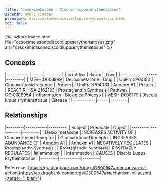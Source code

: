 ```yaml
---
title: "desoximetasone - Discoid lupus erythematosus"
sidebar: mydoc_sidebar
permalink: desoximetasonediscoidlupuserythematosus.html
toc: false 
---
```


{% include image.html file="desoximetasonediscoidlupuserythematosus.png" alt="desoximetasonediscoidlupuserythematosus" %}

## Concepts

|------------|------|---------|
| Identifier | Name | Type    |
|------------|------|---------|
| MESH:D003899 | Desoximetasone | Drug |
| UniProt:P04150 | Glucocorticoid receptor | Protein |
| UniProt:P04083 | Annexin A1 | Protein |
| REACT:R-HSA-2162123 | Prostaglandin Synthesis | Pathway |
| GO:0006954 | Inflammation | BiologicalProcess |
| MESH:D008179 | Discoid lupus erythematosus | Disease |
|------------|------|---------|

## Relationships

|---------|-----------|---------|
| Subject | Predicate | Object  |
|---------|-----------|---------|
| Desoximetasone | INCREASES ACTIVITY OF | Glucocorticoid Receptor |
| Glucocorticoid Receptor | INCREASES ABUNDANCE OF | Annexin A1 |
| Annexin A1 | NEGATIVELY REGULATES | Prostaglandin Synthesis |
| Prostaglandin Synthesis | POSITIVELY REGULATES | Inflammation |
| Inflammation | CAUSES | Discoid Lupus Erythematosus |
|---------|-----------|---------|

Reference: [https://go.drugbank.com/drugs/DB00547#mechanism-of-action](https://go.drugbank.com/drugs/DB00547#mechanism-of-action){:target="_blank"}